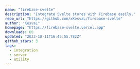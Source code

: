 ```yaml
---
name: "firebase-svelte"
description: "Integrate Svelte stores with Firebase easily."
repo_url: "https://github.com/xKesvaL/firebase-svelte"
author: "KesvaL"
homepage: "https://firebase-svelte.vercel.app"
downloads: 60
updated: "2023-10-11T16:45:55.782Z"
github_stars: 3
tags: 
  - integration
  - server
  - utility
---
```

